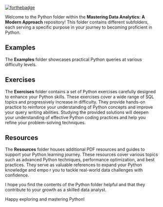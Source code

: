 [![forthebadge](https://forthebadge.com/images/badges/made-with-python.svg)](https://forthebadge.com)

Welcome to the Python folder within the **Mastering Data Analytics: A Modern Approach** repository! This folder contains different subfolders, each serving a specific purpose in your journey to becoming proficient in Python.

## Examples

The **Examples** folder showcases practical Python queries at various difficulty levels.

## Exercises

The **Exercises** folder contains a set of Python exercises carefully designed to enhance your Python skills. These exercises cover a wide range of SQL topics and progressively increase in difficulty. They provide hands-on practice to reinforce your understanding of Python concepts and improve your query writing abilities. Studying the provided solutions will deepen your understanding of effective Python coding practices and help you refine your problem-solving techniques.

## Resources

The **Resources** folder houses additional PDF resources and guides to support your Python learning journey. These resources cover various topics such as advanced Python techniques, performance optimization, and best practices. They serve as valuable references to expand your Python knowledge and empo
r you to tackle real-world data challenges with confidence.

I hope you find the contents of the Python folder helpful and that they contribute to your growth as a skilled data analyst. 

Happy exploring and mastering Python!

